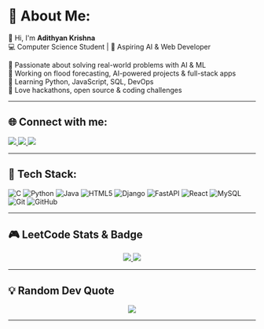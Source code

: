 # 💫 About Me:
👋 Hi, I'm **Adithyan Krishna**  
💻 Computer Science Student | 🚀 Aspiring AI & Web Developer  

🔹 Passionate about solving real-world problems with AI & ML  
🔹 Working on flood forecasting, AI-powered projects & full-stack apps  
🔹 Learning Python, JavaScript, SQL, DevOps  
🔹 Love hackathons, open source & coding challenges  

---

## 🌐 Connect with me:
<p align="left">
  <a href="https://linkedin.com/in/Adithyankrishna" target="_blank">
    <img src="https://img.shields.io/badge/LinkedIn-%230077B5.svg?style=for-the-badge&logo=linkedin&logoColor=white" />
  </a>
  <a href="mailto:adithyankrishna00@gmail.com">
    <img src="https://img.shields.io/badge/Email-D14836?style=for-the-badge&logo=gmail&logoColor=white" />
  </a>
  <a href="https://instagram.com/adiz__kriz" target="_blank">
    <img src="https://img.shields.io/badge/Instagram-%23E4405F.svg?style=for-the-badge&logo=instagram&logoColor=white" />
  </a>
</p>

---

## 🧰 Tech Stack:
![C](https://img.shields.io/badge/c-%2300599C.svg?style=flat-square&logo=c&logoColor=white)
![Python](https://img.shields.io/badge/python-3670A0.svg?style=flat-square&logo=python&logoColor=ffdd54)
![Java](https://img.shields.io/badge/java-%23ED8B00.svg?style=flat-square&logo=openjdk&logoColor=white)
![HTML5](https://img.shields.io/badge/html5-%23E34F26.svg?style=flat-square&logo=html5&logoColor=white)
![Django](https://img.shields.io/badge/django-%23092E20.svg?style=flat-square&logo=django&logoColor=white)
![FastAPI](https://img.shields.io/badge/FastAPI-005571.svg?style=flat-square&logo=fastapi)
![React](https://img.shields.io/badge/react-%2320232a.svg?style=flat-square&logo=react&logoColor=%2361DAFB)
![MySQL](https://img.shields.io/badge/mysql-4479A1.svg?style=flat-square&logo=mysql&logoColor=white)
![Git](https://img.shields.io/badge/git-%23F05033.svg?style=flat-square&logo=git&logoColor=white)
![GitHub](https://img.shields.io/badge/github-%23121011.svg?style=flat-square&logo=github&logoColor=white)

---

## 🎮 LeetCode Stats & Badge
<p align="center">
  <a href="https://leetcode.com/u/adithyankrishna00/">
    <img src="https://img.shields.io/badge/LeetCode-Adithyan%20Krishna-%23007BFF?style=for-the-badge&logo=leetcode&logoColor=white" />
  </a>
  <a href="https://leetcode.com/u/adithyankrishna00/">
    <img src="https://leetcard.jacoblin.cool/adithyankrishna00?theme=dark&borderRadius=10&width=450" />
  </a>
</p>

---

## 💡 Random Dev Quote
<p align="center">
  <img src="https://quotes-github-readme.vercel.app/api?type=horizontal&theme=radical" />
</p>

---

<!-- Built with ❤️ by Adithyan Krishna -->
